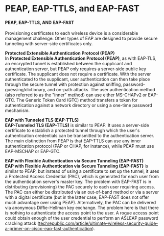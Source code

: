 # PEAP, EAP-TTLS, and EAP-FAST

#### PEAP, EAP-TTLS, AND EAP-FAST

Provisioning certificates to each wireless device is a considerable management challenge. Other types of EAP are designed to provide secure tunneling with server-side certificates only.

**Protected Extensible Authentication Protocol (PEAP)**  
In **Protected Extensible Authentication Protocol (PEAP)**, as with EAP-TLS, an encrypted tunnel is established between the supplicant and authentication server, but PEAP only requires a server-side public key certificate. The supplicant does not require a certificate. With the server authenticated to the supplicant, user authentication can then take place through the secure tunnel with protection against sniffing, password-guessing/dictionary, and on-path attacks. The user authentication method (also referred to as the "inner" method) can use either MS-CHAPv2 or EAP-GTC. The Generic Token Card (GTC) method transfers a token for authentication against a network directory or using a one-time password mechanism.

**EAP with Tunneled TLS (EAP-TTLS)**  
**EAP-Tunneled TLS (EAP-TTLS)** is similar to PEAP. It uses a server-side certificate to establish a protected tunnel through which the user's authentication credentials can be transmitted to the authentication server. The main distinction from PEAP is that EAP-TTLS can use any inner authentication protocol (PAP or CHAP, for instance), while PEAP must use EAP-MSCHAP or EAP-GTC.

**EAP with Flexible Authentication via Secure Tunneling (EAP-FAST)**  
**EAP with Flexible Authentication via Secure Tunneling (EAP-FAST)** is similar to PEAP, but instead of using a certificate to set up the tunnel, it uses a Protected Access Credential (PAC), which is generated for each user from the authentication server's master key. The problem with EAP-FAST is in distributing (provisioning) the PAC securely to each user requiring access. The PAC can either be distributed via an out-of-band method or via a server with a digital certificate (but in the latter case, EAP-FAST does not offer much advantage over using PEAP). Alternatively, the PAC can be delivered via anonymous Diffie-Hellman key exchange. The problem here is that there is nothing to authenticate the access point to the user. A rogue access point could obtain enough of the user credential to perform an ASLEAP password cracking attack ([techrepublic.com/article/ultimate-wireless-security-guide-a-primer-on-cisco-eap-fast-authentication](https://course.adinusa.id/sections/peap-eap-ttls-and-eap-fast)).